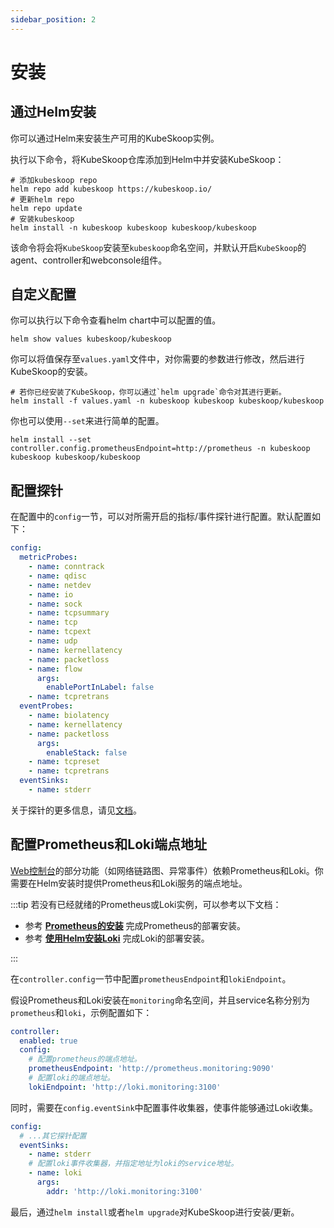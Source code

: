 ```yaml
---
sidebar_position: 2
---
```


# 安装

## 通过Helm安装

你可以通过Helm来安装生产可用的KubeSkoop实例。

执行以下命令，将KubeSkoop仓库添加到Helm中并安装KubeSkoop：

```shell
# 添加kubeskoop repo
helm repo add kubeskoop https://kubeskoop.io/
# 更新helm repo
helm repo update
# 安装kubeskoop
helm install -n kubeskoop kubeskoop kubeskoop/kubeskoop
```

该命令将会将`KubeSkoop`安装至`kubeskoop`命名空间，并默认开启`KubeSkoop`的agent、controller和webconsole组件。

## 自定义配置

你可以执行以下命令查看helm chart中可以配置的值。

```shell
helm show values kubeskoop/kubeskoop
```

你可以将值保存至`values.yaml`文件中，对你需要的参数进行修改，然后进行KubeSkoop的安装。

```shell
# 若你已经安装了KubeSkoop，你可以通过`helm upgrade`命令对其进行更新。
helm install -f values.yaml -n kubeskoop kubeskoop kubeskoop/kubeskoop
```

你也可以使用`--set`来进行简单的配置。

```shell
helm install --set controller.config.prometheusEndpoint=http://prometheus -n kubeskoop kubeskoop kubeskoop/kubeskoop
```

## 配置探针

在配置中的`config`一节，可以对所需开启的指标/事件探针进行配置。默认配置如下：

```yaml
config:
  metricProbes:
    - name: conntrack
    - name: qdisc
    - name: netdev
    - name: io
    - name: sock
    - name: tcpsummary
    - name: tcp
    - name: tcpext
    - name: udp
    - name: kernellatency
    - name: packetloss
    - name: flow
      args:
        enablePortInLabel: false
    - name: tcpretrans
  eventProbes:
    - name: biolatency
    - name: kernellatency
    - name: packetloss
      args:
        enableStack: false
    - name: tcpreset
    - name: tcpretrans
  eventSinks:
    - name: stderr
```

关于探针的更多信息，请见[文档](../reference/monitoring/probes-metrics-events.md)。

## 配置Prometheus和Loki端点地址

[Web控制台](../guide/web-console.md)的部分功能（如网络链路图、异常事件）依赖Prometheus和Loki。你需要在Helm安装时提供Prometheus和Loki服务的端点地址。

:::tip
若没有已经就绪的Prometheus或Loki实例，可以参考以下文档：

- 参考 **[Prometheus的安装](https://prometheus.io/docs/prometheus/latest/installation/)** 完成Prometheus的部署安装。
- 参考 **[使用Helm安装Loki](https://grafana.com/docs/loki/latest/setup/install/helm/)** 完成Loki的部署安装。

:::

在`controller.config`一节中配置`prometheusEndpoint`和`lokiEndpoint`。

假设Prometheus和Loki安装在`monitoring`命名空间，并且service名称分别为`prometheus`和`loki`，示例配置如下：

```yaml
controller:
  enabled: true
  config:
    # 配置prometheus的端点地址。
    prometheusEndpoint: 'http://prometheus.monitoring:9090'
    # 配置loki的端点地址。
    lokiEndpoint: 'http://loki.monitoring:3100'
```

同时，需要在`config.eventSink`中配置事件收集器，使事件能够通过Loki收集。

```yaml
config:
  # ...其它探针配置
  eventSinks:
    - name: stderr
    # 配置loki事件收集器，并指定地址为loki的service地址。
    - name: loki
      args:
        addr: 'http://loki.monitoring:3100'
```

最后，通过`helm install`或者`helm upgrade`对KubeSkoop进行安装/更新。
